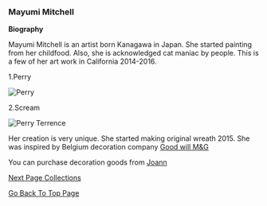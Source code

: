 ### Mayumi Mitchell ###
**Biography**

Mayumi Mitchell is an artist born Kanagawa in Japan. She started painting from her childfood. Also, she is acknowledged cat maniac by people. This is a few of her art work in California 2014-2016.

1.Perry

![Perry](https://user-images.githubusercontent.com/55659971/66178942-12710d00-e6a2-11e9-9c9d-38ce71ad0524.jpg)


2.Scream

![Perry Terrence](https://user-images.githubusercontent.com/55659971/66178945-143ad080-e6a2-11e9-8c74-14d89a4bf390.jpg)


Her creation is very unique. She started making original wreath 2015. She was inspired by Belgium decoration company [Good will M&G](http://www.goodwill.be)

You can purchase decoration goods from [Joann](https://www.joann.com)

[Next Page Collections](https://github.com/WreathStudioMayumi/WreathStudioMayumi.github.io/blob/master/topic.md)

[Go Back To Top Page](https://github.com/WreathStudioMayumi/WreathStudioMayumi.github.io/blob/master/index.md)



